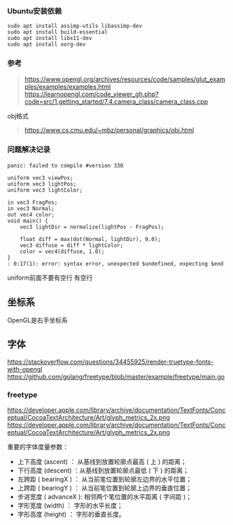 ### Ubuntu安装依赖

```
sudo apt install assimp-utils libassimp-dev
sudo apt install build-essential
sudo apt install libx11-dev
sudo apt install xorg-dev
```

### 参考

> https://www.opengl.org/archives/resources/code/samples/glut_examples/examples/examples.html
> https://learnopengl.com/code_viewer_gh.php?code=src/1.getting_started/7.4.camera_class/camera_class.cpp

obj格式
> https://www.cs.cmu.edu/~mbz/personal/graphics/obj.html

### 问题解决记录

####

```shader
panic: failed to compile #version 330

uniform vec3 viewPos;
uniform vec3 lightPos;
uniform vec3 lightColor;

in vec3 FragPos;
in vec3 Normal;
out vec4 color;
void main() {
    vec3 lightDir = normalize(lightPos - FragPos);

    float diff = max(dot(Normal, lightDir), 0.0);
    vec3 diffuse = diff * lightColor;
    color = vec4(diffuse, 1.0);
}
: 0:17(1): error: syntax error, unexpected $undefined, expecting $end

```

uniform前面不要有空行 有空行

## 坐标系

OpenGL是右手坐标系

## 字体

https://stackoverflow.com/questions/34455925/render-truetype-fonts-with-opengl
https://github.com/golang/freetype/blob/master/example/freetype/main.go

### freetype

https://developer.apple.com/library/archive/documentation/TextFonts/Conceptual/CocoaTextArchitecture/Art/glyph_metrics_2x.png
https://developer.apple.com/library/archive/documentation/TextFonts/Conceptual/CocoaTextArchitecture/Art/glyph_metrics_2x.png

重要的字体度量参数：

- 上下高度 (ascent) ： 从基线到放置轮廓点最高 ( 上 ) 的距离；
- 下行高度 (descent) ：从基线到放置轮廓点最低 ( 下 ) 的距离；
- 左跨距 ( bearingX ) ： 从当前笔位置到轮廓左边界的水平位置；
- 上跨距 ( bearingY ) ： 从当前笔位置到轮廓上边界的垂直位置；
- 步进宽度 ( advanceX ): 相邻两个笔位置的水平距离 ( 字间距 )；
- 字形宽度 (width) ： 字形的水平长度；
- 字形高度 (height) ： 字形的垂直长度。
